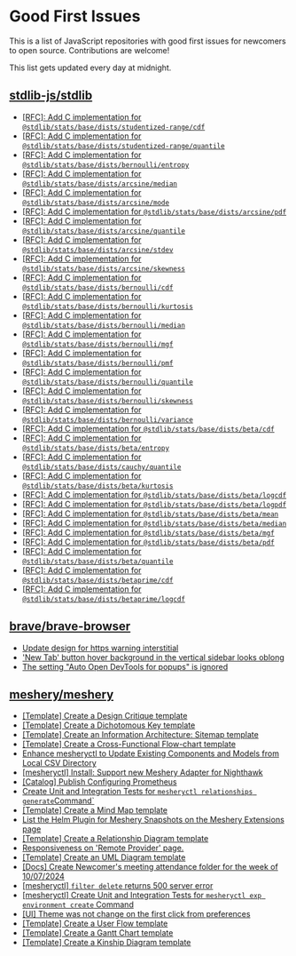 # Good First Issues

This is a list of JavaScript repositories with good first issues for newcomers to open source. Contributions are welcome!

This list gets updated every day at midnight.

## [stdlib-js/stdlib](https://github.com/stdlib-js/stdlib)

- [[RFC]: Add C implementation for `@stdlib/stats/base/dists/studentized-range/cdf`](https://github.com/stdlib-js/stdlib/issues/3887)
- [[RFC]: Add C implementation for `@stdlib/stats/base/dists/studentized-range/quantile`](https://github.com/stdlib-js/stdlib/issues/3888)
- [[RFC]: Add C implementation for `@stdlib/stats/base/dists/bernoulli/entropy`](https://github.com/stdlib-js/stdlib/issues/3412)
- [[RFC]: Add C implementation for `@stdlib/stats/base/dists/arcsine/median`](https://github.com/stdlib-js/stdlib/issues/3403)
- [[RFC]: Add C implementation for `@stdlib/stats/base/dists/arcsine/mode`](https://github.com/stdlib-js/stdlib/issues/3405)
- [[RFC]: Add C implementation for `@stdlib/stats/base/dists/arcsine/pdf`](https://github.com/stdlib-js/stdlib/issues/3406)
- [[RFC]: Add C implementation for `@stdlib/stats/base/dists/arcsine/quantile`](https://github.com/stdlib-js/stdlib/issues/3407)
- [[RFC]: Add C implementation for `@stdlib/stats/base/dists/arcsine/stdev`](https://github.com/stdlib-js/stdlib/issues/3409)
- [[RFC]: Add C implementation for `@stdlib/stats/base/dists/arcsine/skewness`](https://github.com/stdlib-js/stdlib/issues/3408)
- [[RFC]: Add C implementation for `@stdlib/stats/base/dists/bernoulli/cdf`](https://github.com/stdlib-js/stdlib/issues/3411)
- [[RFC]: Add C implementation for `@stdlib/stats/base/dists/bernoulli/kurtosis`](https://github.com/stdlib-js/stdlib/issues/3413)
- [[RFC]: Add C implementation for `@stdlib/stats/base/dists/bernoulli/median`](https://github.com/stdlib-js/stdlib/issues/3415)
- [[RFC]: Add C implementation for `@stdlib/stats/base/dists/bernoulli/mgf`](https://github.com/stdlib-js/stdlib/issues/3416)
- [[RFC]: Add C implementation for `@stdlib/stats/base/dists/bernoulli/pmf`](https://github.com/stdlib-js/stdlib/issues/3418)
- [[RFC]: Add C implementation for `@stdlib/stats/base/dists/bernoulli/quantile`](https://github.com/stdlib-js/stdlib/issues/3419)
- [[RFC]: Add C implementation for `@stdlib/stats/base/dists/bernoulli/skewness`](https://github.com/stdlib-js/stdlib/issues/3420)
- [[RFC]: Add C implementation for `@stdlib/stats/base/dists/bernoulli/variance`](https://github.com/stdlib-js/stdlib/issues/3422)
- [[RFC]: Add C implementation for `@stdlib/stats/base/dists/beta/cdf`](https://github.com/stdlib-js/stdlib/issues/3423)
- [[RFC]: Add C implementation for `@stdlib/stats/base/dists/beta/entropy`](https://github.com/stdlib-js/stdlib/issues/3424)
- [[RFC]: Add C implementation for `@stdlib/stats/base/dists/cauchy/quantile`](https://github.com/stdlib-js/stdlib/issues/3486)
- [[RFC]: Add C implementation for `@stdlib/stats/base/dists/beta/kurtosis`](https://github.com/stdlib-js/stdlib/issues/3425)
- [[RFC]: Add C implementation for `@stdlib/stats/base/dists/beta/logcdf`](https://github.com/stdlib-js/stdlib/issues/3426)
- [[RFC]: Add C implementation for `@stdlib/stats/base/dists/beta/logpdf`](https://github.com/stdlib-js/stdlib/issues/3427)
- [[RFC]: Add C implementation for `@stdlib/stats/base/dists/beta/mean`](https://github.com/stdlib-js/stdlib/issues/3428)
- [[RFC]: Add C implementation for `@stdlib/stats/base/dists/beta/median`](https://github.com/stdlib-js/stdlib/issues/3429)
- [[RFC]: Add C implementation for `@stdlib/stats/base/dists/beta/mgf`](https://github.com/stdlib-js/stdlib/issues/3430)
- [[RFC]: Add C implementation for `@stdlib/stats/base/dists/beta/pdf`](https://github.com/stdlib-js/stdlib/issues/3432)
- [[RFC]: Add C implementation for `@stdlib/stats/base/dists/beta/quantile`](https://github.com/stdlib-js/stdlib/issues/3433)
- [[RFC]: Add C implementation for `@stdlib/stats/base/dists/betaprime/cdf`](https://github.com/stdlib-js/stdlib/issues/3437)
- [[RFC]: Add C implementation for `@stdlib/stats/base/dists/betaprime/logcdf`](https://github.com/stdlib-js/stdlib/issues/3439)

## [brave/brave-browser](https://github.com/brave/brave-browser)

- [Update design for https warning interstitial](https://github.com/brave/brave-browser/issues/21669)
- ['New Tab' button hover background in the vertical sidebar looks oblong](https://github.com/brave/brave-browser/issues/40323)
- [The setting "Auto Open DevTools for popups" is ignored](https://github.com/brave/brave-browser/issues/39597)

## [meshery/meshery](https://github.com/meshery/meshery)

- [[Template] Create a Design Critique template](https://github.com/meshery/meshery/issues/12502)
- [[Template] Create a Dichotomous Key template](https://github.com/meshery/meshery/issues/12463)
- [[Template] Create an Information Architecture: Sitemap template](https://github.com/meshery/meshery/issues/12464)
- [[Template] Create a Cross-Functional Flow-chart template](https://github.com/meshery/meshery/issues/12504)
- [Enhance mesheryctl to Update Existing Components and Models from Local CSV Directory](https://github.com/meshery/meshery/issues/12134)
- [[mesheryctl] Install: Support new Meshery Adapter for Nighthawk](https://github.com/meshery/meshery/issues/10371)
- [[Catalog] Publish Configuring Prometheus](https://github.com/meshery/meshery/issues/9626)
- [Create Unit and Integration Tests for `mesheryctl relationships generate`Command`](https://github.com/meshery/meshery/issues/12135)
- [[Template] Create a Mind Map template](https://github.com/meshery/meshery/issues/12455)
- [List the Helm Plugin for Meshery Snapshots on the Meshery Extensions page](https://github.com/meshery/meshery/issues/11866)
- [[Template] Create a Relationship Diagram template ](https://github.com/meshery/meshery/issues/12453)
- [Responsiveness on 'Remote Provider' page.](https://github.com/meshery/meshery/issues/10743)
- [[Template] Create an UML Diagram template](https://github.com/meshery/meshery/issues/12451)
- [[Docs] Create Newcomer's meeting attendance folder for the week of 10/07/2024](https://github.com/meshery/meshery/issues/12012)
- [[mesheryctl] `filter delete` returns 500 server error](https://github.com/meshery/meshery/issues/11318)
- [[mesheryctl] Create Unit and Integration Tests for `mesheryctl exp environment create` Command](https://github.com/meshery/meshery/issues/12138)
- [[UI] Theme was not change on the first click from preferences](https://github.com/meshery/meshery/issues/12218)
- [[Template] Create a User Flow template](https://github.com/meshery/meshery/issues/12456)
- [[Template] Create a Gantt Chart template](https://github.com/meshery/meshery/issues/12461)
- [[Template] Create a Kinship Diagram template](https://github.com/meshery/meshery/issues/12452)

